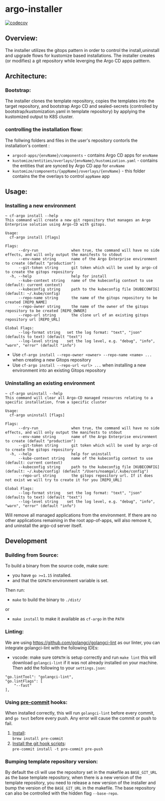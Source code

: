 # argo-installer
[![codecov](https://codecov.io/gh/codefresh-io/cf-argo/branch/main/graph/badge.svg?token=R64AZI8NUW)](https://codecov.io/gh/codefresh-io/cf-argo)
## Overview:
The installer utilizes the gitops pattern in order to control the install,uninstall and upgrade flows for kustomize based installations.
The installer creates (or modifies) a git repository while leverging the Argo CD apps patttern.

## Architecture:
### Bootstrap:
The installer clones the template repository, copies the templates into the target repository, and bootstrap Argo CD and sealed-secrets (controlled by bootstrap/kustomization.yaml in template repository) by applying the kustomized output to K8S cluster.
### controlling the installation flow:
The follwing folders and files in the user's repository contorls the installation's content :
* `argocd-apps/{envName}/components` - contains Argo CD apps for `envName`
* `kustomize/entities/overlays/{envName}/kustomization.yaml` - contains the entities that  are synced by Argo CD app for `envName`
* `kustomize/components/{appName}/overlays/{envName}` - this folder contains the the overlays to control `appName` app

## Usage:

### Installing a new environment
```
~ cf-argo install --help
This command will create a new git repository that manages an Argo Enterprise solution using Argo-CD with gitops.

Usage:
  cf-argo install [flags]

Flags:
      --dry-run               when true, the command will have no side effects, and will only output the manifests to stdout
      --env-name string       name of the Argo Enterprise environment to create (default "production")
      --git-token string      git token which will be used by argo-cd to create the gitops repository
  -h, --help                  help for install
      --kube-context string   name of the kubeconfig context to use (default: current context)
      --kubeconfig string     path to the kubeconfig file [KUBECONFIG] (default: ~/.kube/config)
      --repo-name string      the name of the gitops repository to be created [REPO_NAME]
      --repo-owner string     the name of the owner of the gitops repository to be created [REPO_OWNER]
      --repo-url string       the clone url of an existing gitops repository url [REPO_URL]

Global Flags:
      --log-format string   set the log format: "text", "json" (defaults to text) (default "text")
      --log-level string    set the log level, e.g. "debug", "info", "warn", "error" (default "info")
```

* Use `cf-argo install --repo-owner <owner> --repo-name <name> ...` when creating a new Gitops repository
* Use `cf-argo install --repo-url <url> ...` when installing a new environment into an existing Gitops repository

### Uninstalling an existing environment

```
~ cf-argo uninstall --help
This command will clear all Argo-CD managed resources relating to a specific installation, from a specific cluster

Usage:
  cf-argo uninstall [flags]

Flags:
      --dry-run               when true, the command will have no side effects, and will only output the manifests to stdout
      --env-name string       name of the Argo Enterprise environment to create (default "production")
      --git-token string      git token which will be used by argo-cd to create the gitops repository
  -h, --help                  help for uninstall
      --kube-context string   name of the kubeconfig context to use (default: current context)
      --kubeconfig string     path to the kubeconfig file [KUBECONFIG] (default: ~/.kube/config) (default "/Users/noamgal/.kube/config")
      --repo-url string       the gitops repository url. If it does not exist we will try to create it for you [REPO_URL]

Global Flags:
      --log-format string   set the log format: "text", "json" (defaults to text) (default "text")
      --log-level string    set the log level, e.g. "debug", "info", "warn", "error" (default "info")
```

Will remove all managed applications from the environment. If there are no other applications remaining in the root app-of-apps, will also remove it, and uninstall the argo-cd server itself.

## Development

### Building from Source:
To build a binary from the source code, make sure:
* you have `go >=1.15` installed.
* and that the `GOPATH` environment variable is set.


Then run:
* `make` to build the binary to `./dist/`  


or 
* `make install` to make it available as `cf-argo` in the `PATH`
### Linting:
We are using https://github.com/golangci/golangci-lint as our linter, you can integrate golangci-lint with the following IDEs:
* vscode: make sure `GOPATH` is setup correctly and run `make lint` this will download `golangci-lint` if it was not already installed on your machine. Then add the following to your `settings.json`:
```
"go.lintTool": "golangci-lint",
"go.lintFlags": [
    "--fast"
],
```

### Using [pre-commit](https://pre-commit.com/) hooks:
When installed correctly, this will run `golangci-lint` before every commit, and `go test` before every push. Any error will cause the commit or push to fail.

1. [Install](https://pre-commit.com/#1-install-pre-commit):  
   `brew install pre-commit`
1. [Install the git hook scripts](https://pre-commit.com/#3-install-the-git-hook-scripts):  
   `pre-commit install -t pre-commit pre-push`

### Bumping template repository version:
By default the cli will use the repository set in the makefile as `BASE_GIT_URL` as the base template repository, when there is a new version of the template repository, you need to release a new version of the installer and bump the version of the `BASE_GIT_URL` in the makefile. The base repository can also be controlled with the hidden flag `--base-repo`.
